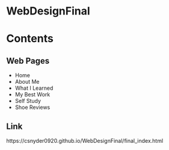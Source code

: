 # WebDesignFinal
<h1>Contents</h1>
<h2>Web Pages</h2>
<ul>
  <li>Home</li>
  <li>About Me</li>
  <li>What I Learned</li>
  <li>My Best Work</li>
  <li>Self Study</li>
  <li>Shoe Reviews</li>
</ul>
<h2>Link</h2>
https://csnyder0920.github.io/WebDesignFinal/final_index.html
